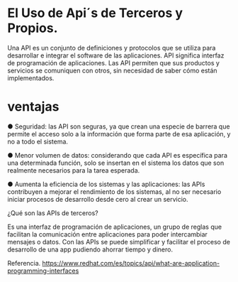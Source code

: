 # El Uso de Api´s de Terceros y Propios.

Una API es un conjunto de definiciones y protocolos que se utiliza para desarrollar e integrar el software de las aplicaciones. API significa interfaz de programación de aplicaciones. Las API permiten que sus productos y servicios se comuniquen con otros, sin necesidad de saber cómo están implementados.

# ventajas

● Seguridad: las API son seguras, ya que crean una especie de barrera que permite el acceso solo a la información que forma parte de esa aplicación, y no a todo el sistema.

● Menor volumen de datos: considerando que cada API es específica para una determinada función, solo se insertan en el sistema los datos que son realmente necesarios para la tarea esperada.

● Aumenta la eficiencia de los sistemas y las aplicaciones: las APIs contribuyen a mejorar el rendimiento de los sistemas, al no ser necesario iniciar procesos de desarrollo desde cero al crear un servicio.

¿Qué son las APIs de terceros?

Es una interfaz de programación de aplicaciones, un grupo de reglas que facilitan la comunicación entre aplicaciones para poder intercambiar mensajes o datos. Con las APIs se puede simplificar y facilitar el proceso de desarrollo de una app pudiendo ahorrar tiempo y dinero.


Referencia.
https://www.redhat.com/es/topics/api/what-are-application-programming-interfaces
